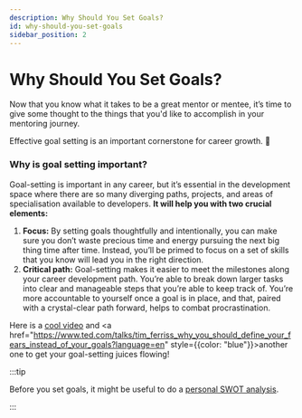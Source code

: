 ```yaml
---
description: Why Should You Set Goals?
id: why-should-you-set-goals
sidebar_position: 2
---
```


# Why Should You Set Goals?

Now that you know what it takes to be a great mentor or mentee, it’s time to give some thought to the things that you'd like to accomplish in your mentoring journey.

Effective goal setting is an important cornerstone for career growth. 🎯



### Why is goal setting important?

Goal-setting is important in any career, but it’s essential in the development space where there are so many diverging paths, projects, and areas of specialisation available to developers. **It will help you with two crucial elements:**

1. **Focus:** By setting goals thoughtfully and intentionally, you can make sure you don’t waste precious time and energy pursuing the next big thing time after time. Instead, you’ll be primed to focus on a set of skills that you know will lead you in the right direction.
2. **Critical path:** Goal-setting makes it easier to meet the milestones along your career development path. You’re able to break down larger tasks into clear and manageable steps that you’re able to keep track of. You’re more accountable to yourself once a goal is in place, and that, paired with a crystal-clear path forward, helps to combat procrastination.



<!-- markdownlint-disable MD033 -->
Here is a [cool video](https://www.youtube.com/watch?v=zESeeaFDVSw\&vl=en) and <a href="https://www.ted.com/talks/tim_ferriss_why_you_should_define_your_fears_instead_of_your_goals?language=en" style={{color: "blue"}}>another one</a> to get your goal-setting juices flowing!


:::tip

Before you set goals, it might be useful to do a [personal SWOT analysis](personal-swot-analysis.md).

:::
